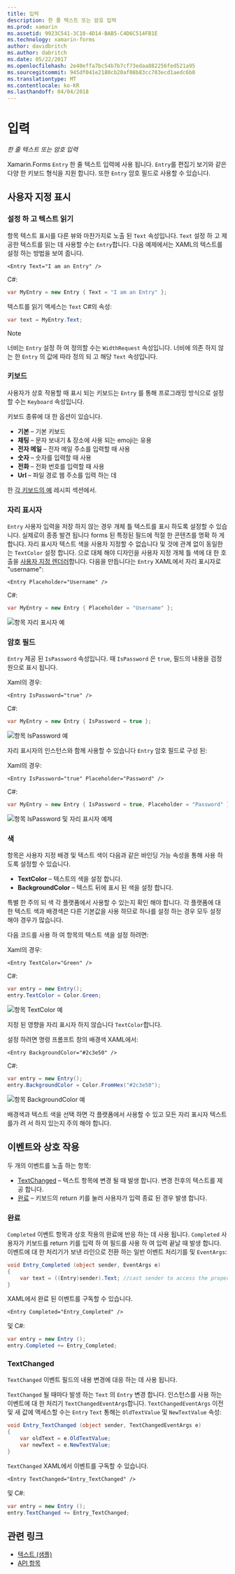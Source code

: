 ```yaml
---
title: 입력
description: 한 줄 텍스트 또는 암호 입력
ms.prod: xamarin
ms.assetid: 9923C541-3C10-4D14-BAB5-C4D6C514FB1E
ms.technology: xamarin-forms
author: davidbritch
ms.author: dabritch
ms.date: 05/22/2017
ms.openlocfilehash: 2e40effa7bc54b7b7cf73edaa882256fed521a95
ms.sourcegitcommit: 945df041e2180cb20af08b83cc703ecd1aedc6b0
ms.translationtype: MT
ms.contentlocale: ko-KR
ms.lasthandoff: 04/04/2018
---
```

# <a name="entry"></a>입력

_한 줄 텍스트 또는 암호 입력_

Xamarin.Forms `Entry` 한 줄 텍스트 입력에 사용 됩니다. `Entry`를 편집기 보기와 같은 다양 한 키보드 형식을 지원 합니다. 또한 `Entry` 암호 필드로 사용할 수 있습니다.

## <a name="display-customization"></a>사용자 지정 표시

### <a name="setting-and-reading-text"></a>설정 하 고 텍스트 읽기

항목 텍스트 표시를 다른 뷰와 마찬가지로 노출 된 `Text` 속성입니다. `Text` 설정 하 고 제공한 텍스트를 읽는 데 사용할 수는 `Entry`합니다. 다음 예제에서는 XAML의 텍스트를 설정 하는 방법을 보여 줍니다.

```xaml
<Entry Text="I am an Entry" />
```

C#:

```csharp
var MyEntry = new Entry { Text = "I am an Entry" };
```

텍스트를 읽기 액세스는 `Text` C#의 속성:

```csharp
var text = MyEntry.Text;
```

> [!NOTE]
> 너비는 `Entry` 설정 하 여 정의할 수는 `WidthRequest` 속성입니다. 너비에 의존 하지 않는 한 `Entry` 의 값에 따라 정의 되 고 해당 `Text` 속성입니다.

### <a name="keyboards"></a>키보드

사용자가 상호 작용할 때 표시 되는 키보드는 `Entry` 를 통해 프로그래밍 방식으로 설정할 수는 `Keyboard` 속성입니다.

키보드 종류에 대 한 옵션이 있습니다.

- **기본** &ndash; 기본 키보드
- **채팅** &ndash; 문자 보내기 & 장소에 사용 되는 emoji는 유용
- **전자 메일** &ndash; 전자 메일 주소를 입력할 때 사용
- **숫자** &ndash; 숫자를 입력할 때 사용
- **전화** &ndash; 전화 번호를 입력할 때 사용
- **Url** &ndash; 파일 경로 웹 주소를 입력 하는 데

한 [각 키보드의 예](https://developer.xamarin.com/recipes/cross-platform/xamarin-forms/choose-keyboard-for-entry/) 레시피 섹션에서.

### <a name="placeholders"></a>자리 표시자

`Entry` 사용자 입력을 저장 하지 않는 경우 개체 틀 텍스트를 표시 하도록 설정할 수 있습니다. 실제로이 종종 발견 됩니다 forms 된 특정된 필드에 적절 한 콘텐츠를 명확 하 게 합니다. 자리 표시자 텍스트 색을 사용자 지정할 수 없습니다 및 것에 관계 없이 동일한는 `TextColor` 설정 합니다. 으로 대체 해야 디자인을 사용자 지정 개체 틀 색에 대 한 호출을 [사용자 지정 렌더러]()합니다. 다음을 만듭니다는 `Entry` XAML에서 자리 표시자로 "username":

```xaml
<Entry Placeholder="Username" />
```

C#:

```csharp
var MyEntry = new Entry { Placeholder = "Username" };
```

![](entry-images/placeholder.png "항목 자리 표시자 예")

### <a name="password-fields"></a>암호 필드

`Entry` 제공 된 `IsPassword` 속성입니다. 때 `IsPassword` 은 `true`, 필드의 내용을 검정 원으로 표시 됩니다.

Xaml의 경우:

```xaml
<Entry IsPassword="true" />
```

C#:

```csharp
var MyEntry = new Entry { IsPassword = true };
```

![](entry-images/password.png "항목 IsPassword 예")

자리 표시자의 인스턴스와 함께 사용할 수 있습니다 `Entry` 암호 필드로 구성 된:

Xaml의 경우:

```xaml
<Entry IsPassword="true" Placeholder="Password" />
```

C#:

```csharp
var MyEntry = new Entry { IsPassword = true, Placeholder = "Password" };
```

![](entry-images/passwordplaceholder.png "항목 IsPassword 및 자리 표시자 예제")


### <a name="colors"></a>색

항목은 사용자 지정 배경 및 텍스트 색이 다음과 같은 바인딩 가능 속성을 통해 사용 하도록 설정할 수 있습니다.

- **TextColor** &ndash; 텍스트의 색을 설정 합니다.
- **BackgroundColor** &ndash; 텍스트 뒤에 표시 된 색을 설정 합니다.

특별 한 주의 되 색 각 플랫폼에서 사용할 수 있는지 확인 해야 합니다. 각 플랫폼에 대 한 텍스트 색과 배경색은 다른 기본값을 사용 하므로 하나를 설정 하는 경우 모두 설정 해야 경우가 많습니다.

다음 코드를 사용 하 여 항목의 텍스트 색을 설정 하려면:

Xaml의 경우:

```xaml
<Entry TextColor="Green" />
```

C#:

```csharp
var entry = new Entry();
entry.TextColor = Color.Green;
```

![](entry-images/textcolor.png "항목 TextColor 예")

지정 된 영향을 자리 표시자 하지 않습니다 `TextColor`합니다.

설정 하려면 명령 프롬프트 창의 배경색 XAML에서:

```xaml
<Entry BackgroundColor="#2c3e50" />
```

C#:

```csharp
var entry = new Entry();
entry.BackgroundColor = Color.FromHex("#2c3e50");
```

![](entry-images/textbackgroundcolor.png "항목 BackgroundColor 예")

배경색과 텍스트 색을 선택 하면 각 플랫폼에서 사용할 수 있고 모든 자리 표시자 텍스트를가 려 서 하지 있는지 주의 해야 합니다.

## <a name="events-and-interactivity"></a>이벤트와 상호 작용

두 개의 이벤트를 노출 하는 항목:

- [TextChanged](http://developer.xamarin.com/api/event/Xamarin.Forms.Entry.TextChanged/) &ndash; 텍스트 항목에 변경 될 때 발생 합니다. 변경 전후의 텍스트를 제공 합니다.
- [완료](http://developer.xamarin.com/api/event/Xamarin.Forms.Entry.Completed/) &ndash; 키보드의 return 키를 눌러 사용자가 입력 종료 된 경우 발생 합니다.

### <a name="completed"></a>완료

`Completed` 이벤트 항목과 상호 작용의 완료에 반응 하는 데 사용 됩니다. `Completed` 사용자가 키보드를 return 키를 입력 하 여 필드를 사용 하 여 입력 끝날 때 발생 합니다. 이벤트에 대 한 처리기가 보낸 라인으로 전환 하는 일반 이벤트 처리기를 및 `EventArgs`:

```csharp
void Entry_Completed (object sender, EventArgs e)
{
    var text = ((Entry)sender).Text; //cast sender to access the properties of the Entry
}
```

XAML에서 완료 된 이벤트를 구독할 수 있습니다.

```xaml
<Entry Completed="Entry_Completed" />
```

및 C#:

```csharp
var entry = new Entry ();
entry.Completed += Entry_Completed;
```

### <a name="textchanged"></a>TextChanged

`TextChanged` 이벤트 필드의 내용 변경에 대응 하는 데 사용 됩니다.

`TextChanged` 될 때마다 발생 하는 `Text` 의 `Entry` 변경 합니다. 인스턴스를 사용 하는 이벤트에 대 한 처리기 `TextChangedEventArgs`합니다. `TextChangedEventArgs` 이전 및 새 값에 액세스할 수는 `Entry` `Text` 통해는 `OldTextValue` 및 `NewTextValue` 속성:

```csharp
void Entry_TextChanged (object sender, TextChangedEventArgs e)
{
    var oldText = e.OldTextValue;
    var newText = e.NewTextValue;
}
```

`TextChanged` XAML에서 이벤트를 구독할 수 있습니다.

```xaml
<Entry TextChanged="Entry_TextChanged" />
```

및 C#:

```csharp
var entry = new Entry ();
entry.TextChanged += Entry_TextChanged;
```


## <a name="related-links"></a>관련 링크

- [텍스트 (샘플)](https://developer.xamarin.com/samples/xamarin-forms/UserInterface/Text)
- [API 항목](https://developer.xamarin.com/api/type/Xamarin.Forms.Entry/)
